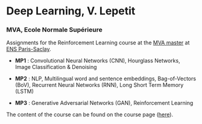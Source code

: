 # Deep Learning, V. Lepetit
### MVA, Ecole Normale Supérieure

Assignments for the Reinforcement Learning course at the [MVA master](http://math.ens-paris-saclay.fr/version-francaise/formations/master-mva/)
at [ENS Paris-Saclay](http://www.ens-cachan.fr/en).

- **MP1** : Convolutional Neural Networks (CNN), Hourglass Networks, Image Classification & Denoising

- **MP2** : NLP, Multilingual word and sentence embeddings, Bag-of-Vectors (BoV), Recurrent Neural Networks (RNN), Long Short Term Memory (LSTM)

- **MP3** : Generative Adversarial Networks (GAN), Reinforcement Learning

The content of the course can be found on the course page ([here](https://www.labri.fr/perso/vlepetit/deep_learning_mva.php)).
